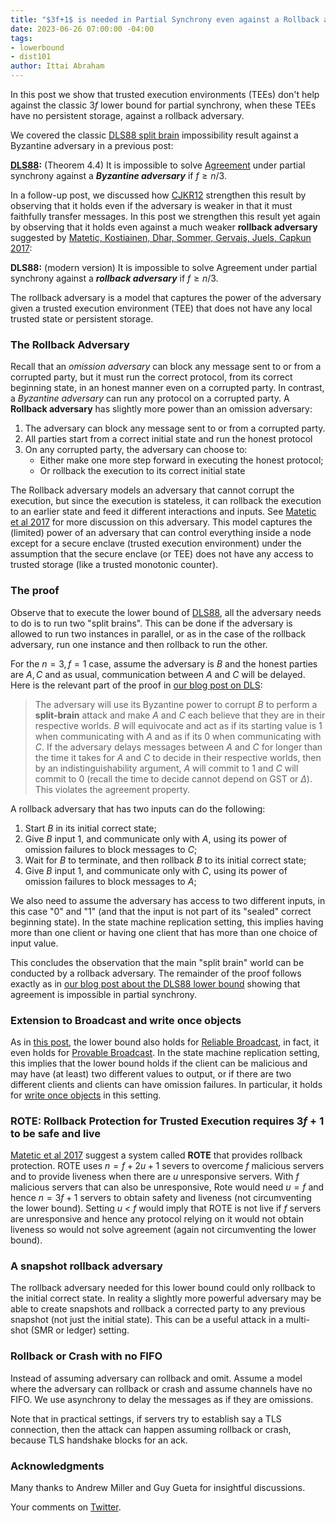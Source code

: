 ```yaml
---
title: "$3f+1$ is needed in Partial Synchrony even against a Rollback adversary"
date: 2023-06-26 07:00:00 -04:00
tags:
- lowerbound
- dist101
author: Ittai Abraham
---
```


In this post we show that trusted execution environments (TEEs) don't help against the classic $3f$ lower bound for partial synchrony, when these TEEs have no persistent storage, against a rollback adversary.

We covered the classic [DLS88 split brain](https://decentralizedthoughts.github.io/2019-06-25-on-the-impossibility-of-byzantine-agreement-for-n-equals-3f-in-partial-synchrony/) impossibility result against a Byzantine adversary in a previous post:

**[DLS88](https://groups.csail.mit.edu/tds/papers/Lynch/jacm88.pdf):** (Theorem 4.4) It is impossible to solve [Agreement](https://ittaiab.github.io/2019-06-27-defining-consensus/) under partial synchrony against a ***Byzantine adversary*** if $f \geq n/3$.

In a follow-up post, we discussed how [CJKR12](https://decentralizedthoughts.github.io/2021-06-14-neither-non-equivocation-nor-transferability-alone-is-enough-for-tolerating-minority-corruptions-in-asynchrony/) strengthen this result by observing that it holds even if the adversary is weaker in that it must faithfully transfer messages. 
In this post we strengthen this result yet again by observing that it holds even against a much weaker **rollback adversary** suggested by [Matetic, Kostiainen, Dhar, Sommer, Gervais, Juels, Capkun 2017](https://www.usenix.org/system/files/conference/usenixsecurity17/sec17-matetic.pdf):

**DLS88:** (modern version) It is impossible to solve Agreement under partial synchrony against a ***rollback adversary*** if $f \geq n/3$.

The rollback adversary is a model that captures the power of the adversary given a  trusted execution environment (TEE) that does not have any local trusted state or persistent storage.

### The Rollback Adversary

Recall that an *omission adversary* can block any message sent to or from a corrupted party, but it must run the correct protocol, from its correct beginning state, in an honest manner even on a corrupted party. In contrast, a *Byzantine adversary* can run any protocol on a corrupted party. 
A **Rollback adversary** has slightly more power than an omission adversary:

1. The adversary can block any message sent to or from a corrupted party.
2. All parties start from a correct initial state and run the honest protocol 
3. On any corrupted party, the adversary can choose to:
   * Either make one more step forward in executing the honest protocol;
   * Or rollback the execution to its correct initial state

The Rollback adversary models an adversary that cannot corrupt the execution, but since the execution is stateless, it can rollback the execution to an earlier state and feed it different interactions and inputs. See [Matetic et al 2017](https://www.usenix.org/system/files/conference/usenixsecurity17/sec17-matetic.pdf) for more discussion on this adversary. This model captures the (limited) power of an adversary that can control everything inside a node except for a secure enclave (trusted execution environment) under the assumption that the secure enclave (or TEE) does not have any access to trusted storage (like a trusted monotonic counter). 


### The proof

Observe that to execute the lower bound of [DLS88](https://decentralizedthoughts.github.io/2019-06-25-on-the-impossibility-of-byzantine-agreement-for-n-equals-3f-in-partial-synchrony/), all the adversary needs to do is to run two "split brains". This can be done if the adversary is allowed to run two instances in parallel, or as in the case of the rollback adversary, run one instance and then rollback to run the other.

For the $n=3, f=1$ case, assume the adversary is $B$ and the honest parties are $A,C$ and as usual, communication between $A$ and $C$ will be delayed. Here is the relevant part of the proof in [our blog post on DLS](https://decentralizedthoughts.github.io/2019-06-25-on-the-impossibility-of-byzantine-agreement-for-n-equals-3f-in-partial-synchrony/):

> The adversary will use its Byzantine power to corrupt $B$ to perform a **split-brain** attack and make $A$ and $C$ each believe that they are in their respective worlds. $B$ will equivocate and act as if its starting value is 1 when communicating with $A$ and as if its 0 when communicating with $C$. If the adversary delays messages between $A$ and $C$ for longer than the time it takes for $A$ and $C$ to decide in their respective worlds, then by an indistinguishability argument, $A$ will commit to 1 and $C$ will commit to 0 (recall the time to decide cannot depend on GST or $\Delta$). This violates the agreement property.

A rollback adversary that has two inputs can do the following:

1. Start $B$ in its initial correct state; 
2. Give $B$ input 1, and communicate only with $A$, using its power of omission failures to block messages to $C$;
3. Wait for $B$ to terminate, and then rollback $B$ to its initial correct state;
4. Give $B$ input 1, and communicate only with $C$, using its power of omission failures to block messages to $A$;

We also need to assume the adversary has access to two different inputs, in this case "0" and "1" (and that the input is not part of its "sealed" correct beginning state). In the state machine replication setting, this implies having more than one client or having one client that has more than one choice of input value.

This concludes the observation that the main "split brain" world can be conducted by a rollback adversary. The remainder of the proof follows exactly as in [our blog post about the DLS88 lower bound](https://decentralizedthoughts.github.io/2019-06-25-on-the-impossibility-of-byzantine-agreement-for-n-equals-3f-in-partial-synchrony/) showing that agreement is impossible in partial synchrony.

### Extension to Broadcast and write once objects

As in [this post](https://decentralizedthoughts.github.io/2021-06-14-neither-non-equivocation-nor-transferability-alone-is-enough-for-tolerating-minority-corruptions-in-asynchrony/), the lower bound also holds for [Reliable Broadcast](https://decentralizedthoughts.github.io/2020-09-19-living-with-asynchrony-brachas-reliable-broadcast/), in fact, it even holds for [Provable Broadcast](https://decentralizedthoughts.github.io/2022-09-10-provable-broadcast/). In the state machine replication setting, this implies that the lower bound holds if the client can be malicious and may have (at least) two different values to output, or if there are two different clients and clients can have omission failures. In particular, it holds for [write once objects](https://decentralizedthoughts.github.io/2022-12-27-set-replication/) in this setting.

### ROTE: Rollback Protection for Trusted Execution requires $3f+1$ to be safe and live

[Matetic et al 2017](https://www.usenix.org/system/files/conference/usenixsecurity17/sec17-matetic.pdf) suggest a system called **ROTE** that provides rollback protection. ROTE uses $n=f+2u+1$ severs to overcome $f$ malicious servers and to provide liveness when there are $u$ unresponsive servers. With $f$ malicious servers that can also be unresponsive, Rote would need $u=f$ and hence $n=3f+1$ servers to obtain safety and liveness (not circumventing the lower bound). Setting $u$ < $f$ would imply that ROTE is not live if $f$ servers are unresponsive and hence any protocol relying on it would not obtain liveness so would not solve agreement (again not circumventing the lower bound).


### A snapshot rollback adversary

The rollback adversary needed for this lower bound could only rollback to the initial correct state. In reality a slightly more powerful adversary may be able to create snapshots and rollback a corrected party to any previous snapshot (not just the initial state). This can be a useful attack in a multi-shot (SMR or ledger) setting.


### Rollback or Crash with no FIFO

Instead of assuming adversary can rollback and omit. Assume a model where the adversary can rollback or crash and assume channels have no FIFO. We use asynchrony to delay the messages as if they are omissions.

Note that in practical settings, if servers try to establish say a TLS connection, then the attack can happen assuming rollback or crash, because TLS handshake blocks for an ack.

### Acknowledgments

Many thanks to Andrew Miller and Guy Gueta for insightful discussions.

Your comments on [Twitter](https://twitter.com/ittaia/status/1673476144996261889?s=20).
